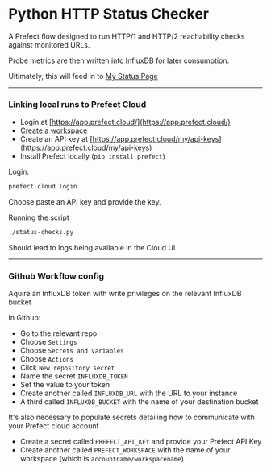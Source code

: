 # Python HTTP Status Checker

A Prefect flow designed to run HTTP/1 and HTTP/2 reachability checks against monitored URLs.

Probe metrics are then written into InfluxDB for later consumption.

Ultimately, this will feed in to [My Status Page](https://bentasker.github.io/status_page/)

----

### Linking local runs to Prefect Cloud

- Login at [https://app.prefect.cloud/](https://app.prefect.cloud/)
- [Create a workspace](https://docs.prefect.io/2.10.18/cloud/cloud-quickstart/#create-a-workspace)
- Create an API key at [https://app.prefect.cloud/my/api-keys](https://app.prefect.cloud/my/api-keys)
- Install Prefect locally (`pip install prefect`)

Login:
```sh
prefect cloud login
```

Choose paste an API key and provide the key.

Running the script
```sh 
./status-checks.py 
```

Should lead to logs being available in the Cloud UI

----

### Github Workflow config

Aquire an InfluxDB token with write privileges on the relevant InfluxDB bucket


In Github:

- Go to the relevant repo
- Choose `Settings`
- Choose `Secrets and variables`
- Choose `Actions`
- Click `New repository secret`
- Name the secret `INFLUXDB_TOKEN`
- Set the value to your token
- Create another called `INFLUXDB_URL` with the URL to your instance
- A third called `INFLUXDB_BUCKET` with the name of your destination bucket

It's also necessary to populate secrets detailing how to communicate with your Prefect cloud account

- Create a secret called `PREFECT_API_KEY` and provide your Prefect API Key
- Create another called `PREFECT_WORKSPACE` with the name of your workspace (which is `accountname/workspacename`)

